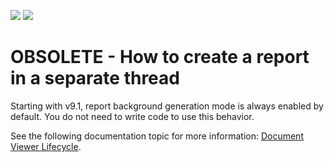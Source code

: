 <!-- default badges list -->
[![](https://img.shields.io/badge/Open_in_DevExpress_Support_Center-FF7200?style=flat-square&logo=DevExpress&logoColor=white)](https://supportcenter.devexpress.com/ticket/details/E777)
[![](https://img.shields.io/badge/📖_How_to_use_DevExpress_Examples-e9f6fc?style=flat-square)](https://docs.devexpress.com/GeneralInformation/403183)
<!-- default badges end -->
# OBSOLETE - How to create a report in a separate thread

Starting with v9.1, report background generation mode is always enabled by default. You do not need to write code to use this behavior.

See the following documentation topic for more information: [Document Viewer Lifecycle](https://docs.devexpress.com/XtraReports/401587/#the-document-viewers-client-server-communication-protocol).
